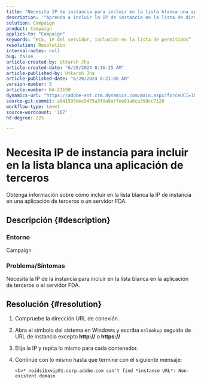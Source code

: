 ```yaml
---
title: "Necesita IP de instancia para incluir en la lista blanca una aplicación de terceros"
description: '"Aprenda a incluir la IP de instancia en la lista de direcciones permitidas en una aplicación de terceros o un servidor FDA en Adobe Campaign".'
solution: Campaign
product: Campaign
applies-to: "Campaign"
keywords: “KCS, IP del servidor, inclusión en la lista de permitidos”
resolution: Resolution
internal-notes: null
bug: false
article-created-by: Utkarsh Jha
article-created-date: "6/20/2024 8:16:25 AM"
article-published-by: Utkarsh Jha
article-published-date: "6/20/2024 8:21:00 AM"
version-number: 5
article-number: KA-21150
dynamics-url: "https://adobe-ent.crm.dynamics.com/main.aspx?forceUCI=1&pagetype=entityrecord&etn=knowledgearticle&id=49205361-dd2e-ef11-840a-00224809e160"
source-git-commit: a041535dec9475a3f9a9a7fee61a6ca39dcc7120
workflow-type: tm+mt
source-wordcount: '107'
ht-degree: 22%

---
```


# Necesita IP de instancia para incluir en la lista blanca una aplicación de terceros


Obtenga información sobre cómo incluir en la lista blanca la IP de instancia en una aplicación de terceros o un servidor FDA.

## Descripción {#description}


### <b>Entorno</b>

Campaign

### <b>Problema/Síntomas</b>

Necesita la IP de la instancia para incluir en la lista blanca en la aplicación de terceros o el servidor FDA.


## Resolución {#resolution}


1. Compruebe la dirección URL de conexión.
2. Abra el símbolo del sistema en Windows y escriba `nslookup` seguido de URL de instancia excepto<b> http://</b> o<b> https://</b>
3. Elija la IP y repita lo mismo para cada contenedor.
4. Continúe con lo mismo hasta que termine con el siguiente mensaje:

   `<b>* noidsibxvip01.corp.adobe.com can't find *instance URL*: Non-existent domain`

